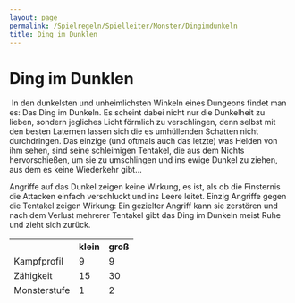 ```yaml
---
layout: page
permalink: /Spielregeln/Spielleiter/Monster/Dingimdunkeln
title: Ding im Dunklen
---
```


# Ding im Dunklen

<img alt="" src="{{ site.baseurl }}/assets/pics/weltenbuch/gallery/monster/nrm/dingimdunkeln.jpg" />
In den dunkelsten und unheimlichsten Winkeln eines Dungeons findet man es: Das Ding im Dunkeln. Es scheint dabei nicht nur die Dunkelheit zu lieben, sondern jegliches Licht förmlich zu verschlingen, denn selbst mit den besten Laternen lassen sich die es umhüllenden Schatten nicht durchdringen. Das einzige (und oftmals auch das letzte) was Helden von ihm sehen, sind seine schleimigen Tentakel, die aus dem Nichts hervorschießen, um sie zu umschlingen und ins ewige Dunkel zu ziehen, aus dem es keine Wiederkehr gibt&hellip;

Angriffe auf das Dunkel zeigen keine Wirkung, es ist, als ob die Finsternis die Attacken einfach verschluckt und ins Leere leitet. Einzig Angriffe gegen die Tentakel zeigen Wirkung: Ein gezielter Angriff kann sie zerstören und nach dem Verlust mehrerer Tentakel gibt das Ding im Dunkeln meist Ruhe und zieht sich zurück.

<table>
<thead>
<tr><th> </th><th>klein</th><th>groß</th></tr>
<tr><td>Kampfprofil</td><td>9</td><td>9</td></tr>
<tr><td>Zähigkeit</td><td>15</td><td>30</td></tr>
<tr><td>Monsterstufe</td><td>1</td><td>2</td></tr>
</thead>
</table>

